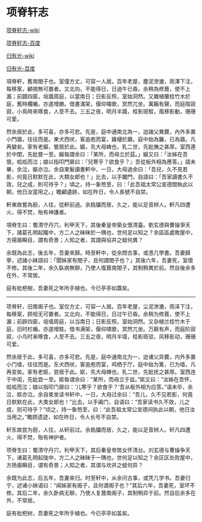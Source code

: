 # 项脊轩志

[项脊轩志-wiki](https://zh.m.wikisource.org/zh-hans/%E9%A0%85%E8%84%8A%E8%BB%92%E5%BF%97)

[项脊轩志-百度](https://baike.baidu.com/item/%E9%A1%B9%E8%84%8A%E8%BD%A9%E5%BF%97/1225478)

[归有光-wiki](https://zh.m.wikipedia.org/zh/%E5%BD%92%E6%9C%89%E5%85%89)

[归有光-百度](https://baike.baidu.com/item/%E5%BD%92%E6%9C%89%E5%85%89/743680)


項脊軒，舊南閤子也。室僅方丈，可容一人居。百年老屋，塵泥滲漉，雨澤下注，每移案，顧視無可置者。又北向，不能得日，日過午已昏。余稍為修葺，使不上漏；前闢四窗，垣牆周庭，以當南日；日影反照，室始洞然。又雜植蘭桂竹木於庭，舊時欄楯，亦遂增勝。借書滿架，偃仰嘯歌，冥然兀坐。萬籟有聲，而庭階寂寂，小鳥時來啄食，人至不去。三五之夜，明月半牆，桂影斑駁，風移影動，珊珊可愛。

然余居於此，多可喜，亦多可悲。先是，庭中通南北為一，迨諸父異爨，內外多置小門牆，往往而是。東犬西吠，客逾庖而宴，雞棲於廳。庭中始為籬，已為牆，凡再變矣。家有老嫗，嘗居於此。嫗，先大母婢也，乳二世，先妣撫之甚厚。室西連於中閨，先妣嘗一至。嫗每謂余曰：「某所，而母立於茲。」嫗又曰：「汝姊在吾懷，呱呱而泣；娘以指叩門扉曰：『兒寒乎？欲食乎？』吾從板外相為應答。」語未畢，余泣，嫗亦泣。余自束髮讀書軒中，一日，大母過余曰：「吾兒，久不見若影，何竟日默默在此，大類女郎也！」比去，以手闔門，自語曰：「吾家讀書久不效，兒之成，則可待乎？」頃之，持一象笏至，曰：「此吾祖太常公宣德間執此以朝，他日汝當用之。」瞻顧遺跡，如在昨日，令人長號不自禁。

軒東故嘗為廚，人往，從軒前過。余扃牖而居，久之，能以足音辨人。軒凡四遭火，得不焚，殆有神護者。

項脊生曰：蜀清守丹穴，利甲天下，其後秦皇帝築女懷清臺。劉玄德與曹操爭天下，諸葛孔明起隴中，方二人之昧昧於一隅也，世何足以知之？余區區處敗屋中，方揚眉瞬目，謂有奇景；人知之者，其謂與埳井之蛙何異？

余既為此志，後五年，吾妻來歸。時至軒中，從余問古事，或憑几學書。吾妻歸寧，述諸小妹語曰：「聞姊家有閤子，且何謂閤子也？」其後六年，吾妻死，室壞不修。其後二年，余久臥病無聊，乃使人復葺南閤子，其制稍異於前。然自後余多在外，不常居。

庭有枇杷樹，吾妻死之年所手植也。今已亭亭如蓋矣。

----

项脊轩，旧南阁子也。室仅方丈，可容一人居。百年老屋，尘泥渗漉，雨泽下注，每移案，顾视无可置者。又北向，不能得日，日过午已昏。余稍为修葺，使不上漏；前辟四窗，垣墙周庭，以当南日；日影反照，室始洞然。又杂植兰桂竹木于庭，旧时栏楯，亦遂增胜。借书满架，偃仰啸歌，冥然兀坐。万籁有声，而庭阶寂寂，小鸟时来啄食，人至不去。三五之夜，明月半墙，桂影斑驳，风移影动，珊珊可爱。

然余居于此，多可喜，亦多可悲。先是，庭中通南北为一，迨诸父异爨，内外多置小门墙，往往而是。东犬西吠，客逾庖而宴，鸡栖于厅。庭中始为篱，已为墙，凡再变矣。家有老妪，尝居于此。妪，先大母婢也，乳二世，先妣抚之甚厚。室西连于中闺，先妣尝一至。妪每谓余曰：“某所，而母立于兹。”妪又曰：“汝姊在吾怀，呱呱而泣；娘以指叩门扉曰：‘儿寒乎？欲食乎？’吾从板外相为应答。”语未毕，余泣，妪亦泣。余自束发读书轩中，一日，大母过余曰：“吾儿，久不见若影，何竟日默默在此，大类女郎也！”比去，以手阖门，自语曰：“吾家读书久不效，儿之成，则可待乎？”顷之，持一象笏至，曰：“此吾祖太常公宣德间执此以朝，他日汝当用之。”瞻顾遗迹，如在昨日，令人长号不自禁。

轩东故尝为厨，人往，从轩前过。余扃牖而居，久之，能以足音辨人。轩凡四遭火，得不焚，殆有神护者。

项脊生曰：蜀清守丹穴，利甲天下，其后秦皇帝筑女怀清台。刘玄德与曹操争天下，诸葛孔明起陇中，方二人之昧昧于一隅也，世何足以知之？余区区处败屋中，方扬眉瞬目，谓有奇景；人知之者，其谓与坎井之蛙何异？

余既为此志，后五年，吾妻来归。时至轩中，从余问古事，或凭几学书。吾妻归宁，述诸小妹语曰：“闻姊家有阁子，且何谓阁子也？”其后六年，吾妻死，室坏不修。其后二年，余久卧病无聊，乃使人复葺南阁子，其制稍异于前。然自后余多在外，不常居。

庭有枇杷树，吾妻死之年所手植也。今已亭亭如盖矣。
